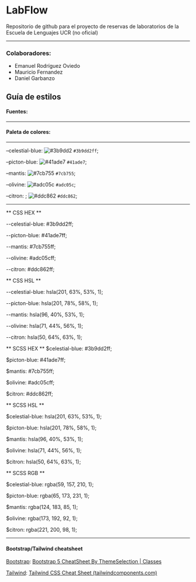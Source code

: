 # LabFlow


Repositorio de github para el proyecto de reservas de laboratorios de la Escuela de Lenguajes UCR (no oficial)


--- 


### Colaboradores: 

* Emanuel Rodríguez Oviedo
* Mauricio Fernandez 
* Daniel Garbanzo


## Guía de estilos

#### Fuentes:

---

#### Paleta de colores:

---
–celestial-blue:  ![#3b9dd2](https://placehold.co/15x15/3b9dd2/3b9dd2.png) `#3b9dd2ff`;

–picton-blue: ![#41ade7](https://placehold.co/15x15/41ade7/41ade7.png) `#41ade7`;

–mantis:  ![#7cb755](https://placehold.co/15x15/7cb755/7cb755.png) `#7cb755`;

–olivine: ![#adc05c](https://placehold.co/15x15/adc05c/adc05c.png) `#adc05c`;

–citron: ; ![#ddc862](https://placehold.co/15x15/ddc862/ddc862.png) `#ddc862`;

---

** CSS HEX **

--celestial-blue: #3b9dd2ff;

--picton-blue: #41ade7ff;

--mantis: #7cb755ff;

--olivine: #adc05cff;

--citron: #ddc862ff;

** CSS HSL **

--celestial-blue: hsla(201, 63%, 53%, 1);

--picton-blue: hsla(201, 78%, 58%, 1);

--mantis: hsla(96, 40%, 53%, 1);

--olivine: hsla(71, 44%, 56%, 1);

--citron: hsla(50, 64%, 63%, 1);

** SCSS HEX **
$celestial-blue: #3b9dd2ff;

$picton-blue: #41ade7ff;

$mantis: #7cb755ff;

$olivine: #adc05cff;

$citron: #ddc862ff;

** SCSS HSL **

$celestial-blue: hsla(201, 63%, 53%, 1);

$picton-blue: hsla(201, 78%, 58%, 1);

$mantis: hsla(96, 40%, 53%, 1);

$olivine: hsla(71, 44%, 56%, 1);

$citron: hsla(50, 64%, 63%, 1);

** SCSS RGB **

$celestial-blue: rgba(59, 157, 210, 1);

$picton-blue: rgba(65, 173, 231, 1);

$mantis: rgba(124, 183, 85, 1);

$olivine: rgba(173, 192, 92, 1);

$citron: rgba(221, 200, 98, 1);

---

#### Bootstrap/Tailwind cheatsheet 

<u>Bootstrap</u>:  [Bootstrap 5 CheatSheet By ThemeSelection | Classes](https://bootstrap-cheatsheet.themeselection.com/)

<u>Tailwind</u>:  [Tailwind CSS Cheat Sheet (tailwindcomponents.com)](https://tailwindcomponents.com/cheatsheet/)



